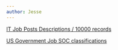 ```yaml
---
author: Jesse
---
```


[IT Job Posts Descriptions / 10000 records](https://www.kaggle.com/datasets/mscgeorges/itjobpostdescriptions?resource=download)

[US Government Job SOC classifications](https://www.bls.gov/soc/2018/home.htm)
